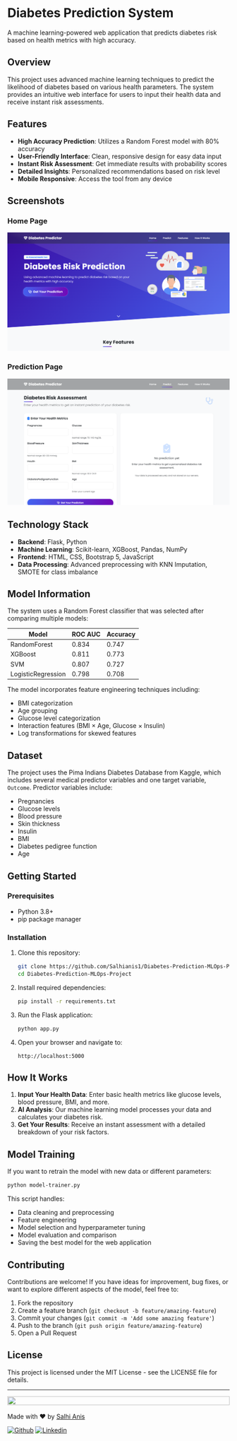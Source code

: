 # Diabetes Prediction System

<!--![Diabetes Prediction System](./static/readme-img.jpeg) -->

A machine learning-powered web application that predicts diabetes risk based on health metrics with high accuracy.

## Overview

This project uses advanced machine learning techniques to predict the likelihood of diabetes based on various health parameters. The system provides an intuitive web interface for users to input their health data and receive instant risk assessments.

## Features

- **High Accuracy Prediction**: Utilizes a Random Forest model with 80% accuracy
- **User-Friendly Interface**: Clean, responsive design for easy data input
- **Instant Risk Assessment**: Get immediate results with probability scores
- **Detailed Insights**: Personalized recommendations based on risk level
- **Mobile Responsive**: Access the tool from any device

## Screenshots

### Home Page
![Home Page](./static/home-page.png)

### Prediction Page
![Prediction Page](./static/prediction-page.png)

## Technology Stack

- **Backend**: Flask, Python
- **Machine Learning**: Scikit-learn, XGBoost, Pandas, NumPy
- **Frontend**: HTML, CSS, Bootstrap 5, JavaScript
- **Data Processing**: Advanced preprocessing with KNN Imputation, SMOTE for class imbalance

## Model Information

The system uses a Random Forest classifier that was selected after comparing multiple models:

| Model | ROC AUC | Accuracy |
|-------|---------|----------|
| RandomForest | 0.834 | 0.747 |
| XGBoost | 0.811 | 0.773 |
| SVM | 0.807 | 0.727 |
| LogisticRegression | 0.798 | 0.708 |

The model incorporates feature engineering techniques including:
- BMI categorization
- Age grouping
- Glucose level categorization
- Interaction features (BMI × Age, Glucose × Insulin)
- Log transformations for skewed features

## Dataset

The project uses the Pima Indians Diabetes Database from Kaggle, which includes several medical predictor variables and one target variable, `Outcome`. Predictor variables include:

- Pregnancies
- Glucose levels
- Blood pressure
- Skin thickness
- Insulin
- BMI
- Diabetes pedigree function
- Age

## Getting Started

### Prerequisites
- Python 3.8+
- pip package manager

### Installation

1. Clone this repository:
   ```bash
   git clone https://github.com/Salhianis1/Diabetes-Prediction-MLOps-Project.git
   cd Diabetes-Prediction-MLOps-Project
   ```

2. Install required dependencies:
   ```bash
   pip install -r requirements.txt
   ```

3. Run the Flask application:
   ```bash
   python app.py
   ```

4. Open your browser and navigate to:
   ```
   http://localhost:5000
   ```

## How It Works

1. **Input Your Health Data**: Enter basic health metrics like glucose levels, blood pressure, BMI, and more.
2. **AI Analysis**: Our machine learning model processes your data and calculates your diabetes risk.
3. **Get Your Results**: Receive an instant assessment with a detailed breakdown of your risk factors.

## Model Training

If you want to retrain the model with new data or different parameters:

```bash
python model-trainer.py
```

This script handles:
- Data cleaning and preprocessing
- Feature engineering
- Model selection and hyperparameter tuning
- Model evaluation and comparison
- Saving the best model for the web application

## Contributing

Contributions are welcome! If you have ideas for improvement, bug fixes, or want to explore different aspects of the model, feel free to:

1. Fork the repository
2. Create a feature branch (`git checkout -b feature/amazing-feature`)
3. Commit your changes (`git commit -m 'Add some amazing feature'`)
4. Push to the branch (`git push origin feature/amazing-feature`)
5. Open a Pull Request

## License

This project is licensed under the MIT License - see the LICENSE file for details.

---

<img src="https://i.imgur.com/dBaSKWF.gif" height="20" width="100%">

Made with ❤️ by [Salhi Anis](https://github.com/Salhianis1)

[![Github](https://img.shields.io/badge/-Github-000?style=flat&logo=Github&logoColor=white)](https://github.com/Salhianis1)
[![Linkedin](https://img.shields.io/badge/-LinkedIn-blue?style=flat&logo=Linkedin&logoColor=white)](https://www.linkedin.com/in/anis-salhi-4ab324229/)
